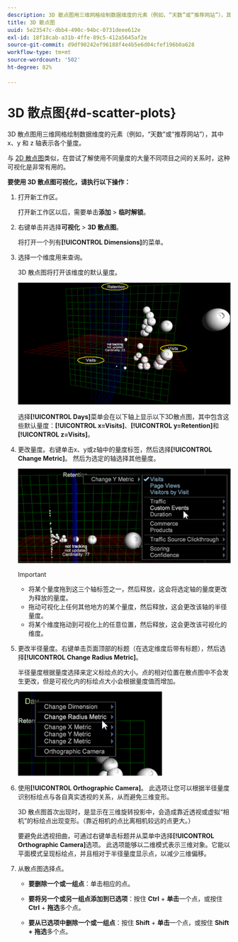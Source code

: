 ```yaml
---
description: 3D 散点图用三维网格绘制数据维度的元素（例如，“天数”或“推荐网站”），其中 x、y 和 z 轴表示各个量度。
title: 3D 散点图
uuid: 5e23547c-dbb4-490c-94bc-0731deee612e
exl-id: 18f18cab-a31b-4ffe-89c5-412a5645af2e
source-git-commit: d9df90242ef96188f4e4b5e6d04cfef196b0a628
workflow-type: tm+mt
source-wordcount: '502'
ht-degree: 82%

---
```


# 3D 散点图{#d-scatter-plots}

3D 散点图用三维网格绘制数据维度的元素（例如，“天数”或“推荐网站”），其中 x、y 和 z 轴表示各个量度。

与 [2D 散点图](https://docs.adobe.com/content/help/en/data-workbench/using/client/t-open-ins.html#Scatter_Plots)类似，在尝试了解使用不同量度的大量不同项目之间的关系时，这种可视化是非常有用的。

**要使用 3D 散点图可视化，请执行以下操作：**

1. 打开新工作区。

   打开新工作区以后，需要单击&#x200B;**添加** > **临时解锁**。
1. 右键单击并选择&#x200B;**可视化** > **3D 散点图**。

   将打开一个列有&#x200B;**[!UICONTROL Dimensions]**&#x200B;的菜单。

1. 选择一个维度用来查询。

   3D 散点图将打开该维度的默认量度。

   ![](assets/3D_main.png)

   选择&#x200B;**[!UICONTROL Days]**&#x200B;菜单会在以下轴上显示以下3D散点图，其中包含这些默认量度：**[!UICONTROL x=Visits]**、**[!UICONTROL y=Retention]**&#x200B;和&#x200B;**[!UICONTROL z=Visits]**。

1. 更改量度。右键单击x、y或z轴中的量度标签，然后选择&#x200B;**[!UICONTROL Change Metric]**。 然后为选定的轴选择其他量度。

   ![](assets/3D_change.png)

   >[!IMPORTANT]
   >
   >
   >    
   >    
   >    * 将某个量度拖到这三个轴标签之一，然后释放，这会将选定轴的量度更改为释放的量度。
   >    * 拖动可视化上任何其他地方的某个量度，然后释放，这会更改该轴的半径量度。
   >    * 将某个维度拖动到可视化上的任意位置，然后释放，这会更改该可视化的维度。


1. 更改半径量度。右键单击页面顶部的标题（在选定维度后带有标题），然后选择&#x200B;**[!UICONTROL Change Radius Metric]**。

   半径量度根据量度选择来定义标绘点的大小。点的相对位置在散点图中不会发生更改，但是可视化内的标绘点大小会根据量度值而增加。

   ![](assets/3D_change_radius.png)

1. 使用&#x200B;**[!UICONTROL Orthographic Camera]**。 此选项让您可以根据半径量度识别标绘点与各自真实透视的关系，从而避免三维变形。

   3D 散点图首次出现时，是显示在三维旋转投影中，会造成靠近透视或虚拟“相机”的标绘点出现变形。（靠近相机的点比离相机较远的点更大。）

   要避免此透视扭曲，可通过右键单击标题并从菜单中选择&#x200B;**[!UICONTROL Orthographic Camera]**&#x200B;选项。 此选项能够以二维模式表示三维对象。它能以平面模式呈现标绘点，并且相对于半径量度显示点，以减少三维偏移。

1. 从散点图选择点。

   * **要删除一个或一组点**：单击相应的点。
   * **要将另一个或另一组点添加到已选项**：按住 **Ctrl** + **单击**&#x200B;一个点，或按住 **Ctrl** + **拖选**&#x200B;多个点。

   * **要从已选项中删除一个或一组点**：按住 **Shift** + **单击**&#x200B;一个点，或按住 **Shift** **+** **拖选**&#x200B;多个点。

<!-- <a id="section_9C30F9799F1440F09278327002E6B47A"></a> -->
